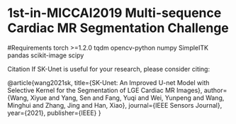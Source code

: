 # 1st-in-MICCAI2019 Multi-sequence Cardiac MR Segmentation Challenge
#Requirements
torch >=1.2.0
tqdm
opencv-python
numpy
SimpleITK
pandas
scikit-image
scipy










Citation
If SK-Unet is useful for your research, please consider citing:

@article{wang2021sk,
  title={SK-Unet: An Improved U-net Model with Selective Kernel for the Segmentation of LGE Cardiac MR Images},
  author={Wang, Xiyue and Yang, Sen and Fang, Yuqi and Wei, Yunpeng and Wang, Minghui and Zhang, Jing and Han, Xiao},
  journal={IEEE Sensors Journal},
  year={2021},
  publisher={IEEE}
}
